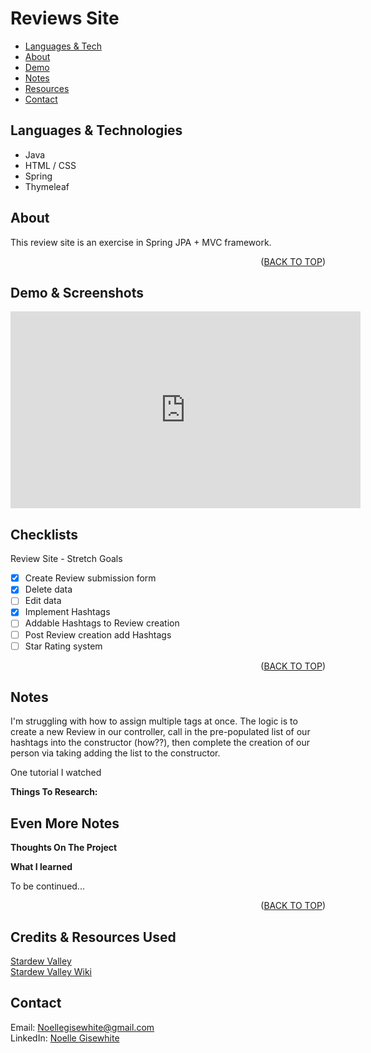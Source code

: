 # Reviews Site

<div id="top"></div>

- <a href="#lang">Languages & Tech</a>
- <a href="#about">About</a>
- <a href="#demo">Demo</a>
- <a href="#notes">Notes</a>
- <a href="#resources">Resources</a>
- <a href="#contact">Contact</a>

<div id ="lang">

## Languages & Technologies

- Java
- HTML / CSS
- Spring
- Thymeleaf

<!-- About -->
<div id ="about">

## About

This review site is an exercise in Spring JPA + MVC framework.

<p align="right">(<a href="#top">BACK TO TOP</a>)</p>

<div id ="demo">

## Demo & Screenshots

<p>
<iframe width="560" height="315" src="https://www.youtube.com/embed/WiNTFBfGXio" title="YouTube video player" frameborder="0" allow="accelerometer; autoplay; clipboard-write; encrypted-media; gyroscope; picture-in-picture" allowfullscreen></iframe>
</p>

## Checklists

Review Site - Stretch Goals
- [x] Create Review submission form
- [x] Delete data
- [ ] Edit data
- [x] Implement Hashtags
- [ ] Addable Hashtags to Review creation
- [ ] Post Review creation add Hashtags
- [ ] Star Rating system

<p align="right">(<a href="#top">BACK TO TOP</a>)</p>

<div id ="notes">

## Notes

I'm struggling with how to assign multiple tags at once.
The logic is to create a new Review in our controller, call in the pre-populated list of our hashtags into the constructor (how??),
then complete the creation of our person via taking adding the list to the constructor.

One tutorial I watched

**Things To Research:**


## Even More Notes

**Thoughts On The Project**

**What I learned**

To be continued...

<p align="right">(<a href="#top">BACK TO TOP</a>)</p>

<div id="resources">

## Credits & Resources Used

<a href="https://stardewvalley.net/">Stardew Valley</a>
<br>
<a href="https://stardewvalleywiki.com/">Stardew Valley Wiki</a>

<div id="contact">

## Contact

Email: <a href="mailto:noellegisewhite@gmail.com">Noellegisewhite@gmail.com</a>
<br>LinkedIn: <a href="https://www.linkedin.com/in/noellegisewhite/"> Noelle Gisewhite</a>